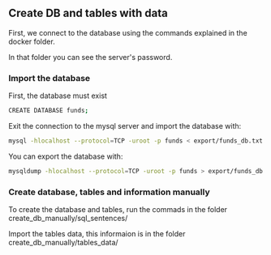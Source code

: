 ## Create DB and tables with data

First, we connect to the database using the commands explained in the docker folder.

In that folder you can see the server's password.

### Import the database

First, the database must exist

```bash
CREATE DATABASE funds;
```

Exit the connection to the mysql server and import the database with:

```bash
mysql -hlocalhost --protocol=TCP -uroot -p funds < export/funds_db.txt
```

You can export the database with:

```bash
mysqldump -hlocalhost --protocol=TCP -uroot -p funds > export/funds_db.txt
```

### Create database, tables and information manually

To create the database and tables, run the commads in the folder create_db_manually/sql_sentences/

Import the tables data, this informaion is in the folder create_db_manually/tables_data/

